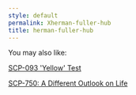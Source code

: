 ```yaml
---
style: default
permalink: Xherman-fuller-hub
title: herman-fuller-hub
---
```

You may also like:

[SCP-093 'Yellow' Test](http://scp-wiki.net/scp-093-yellow-test)

[SCP-750: A Different Outlook on Life](http://scp-wiki.net/scp-750)
